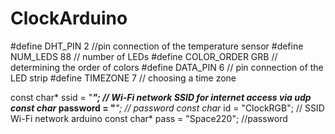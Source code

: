 # ClockArduino

#define DHT_PIN 2              //pin connection of the temperature sensor
#define NUM_LEDS 88          // number of LEDs
#define COLOR_ORDER GRB       // determining the order of colors
#define DATA_PIN 6            // pin connection of the LED strip
#define TIMEZONE 7            // choosing a time zone

const char* ssid = "*******";      // Wi-Fi network SSID for internet access via udp
const char* password = "*******";  // password
const char* id = "ClockRGB"; // SSID Wi-Fi network arduino
const char* pass = "Space220"; //password
